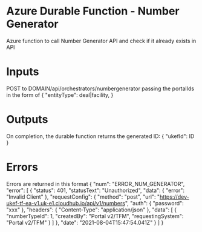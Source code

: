 # Azure Durable Function - Number Generator
Azure function to call Number Generator API and check if it already exists in API

# Inputs
POST to DOMAIN/api/orchestrators/numbergenerator
passing the portalIds in the form of
  {
    "entityType": deal|facility,
  }

# Outputs
On completion, the durable function returns the generated ID:
  {
    "ukefId": ID
  }

  # Errors
Errors are returned in this format
  {
    "num": "ERROR_NUM_GENERATOR",
    "error": [
      {
          "status": 401,
          "statusText": "Unauthorized",
          "data": {
              "error": "Invalid Client"
          },
          "requestConfig": {
              "method": "post",
              "url": "https://dev-ukef-tf-ea-v1.uk-e1.cloudhub.io/api/v1/numbers",
              "auth": {
                  "password": "xxx"
              },
              "headers": {
                  "Content-Type": "application/json"
              },
              "data": [
                  {
                      "numberTypeId": 1,
                      "createdBy": "Portal v2/TFM",
                      "requestingSystem": "Portal v2/TFM"
                  }
              ]
          },
          "date": "2021-08-04T15:47:54.041Z"
      }
    ]
  }
  